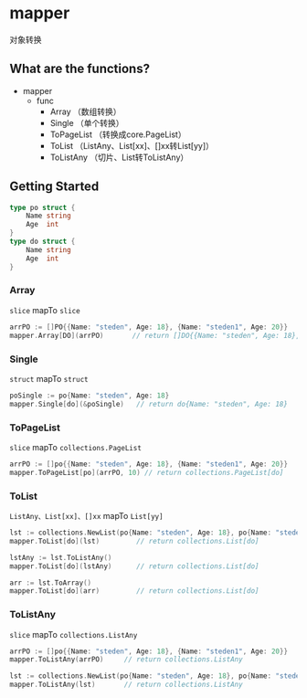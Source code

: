 # mapper
对象转换

## What are the functions?
* mapper
    * func
        * Array （数组转换）
        * Single （单个转换）
        * ToPageList （转换成core.PageList）
        * ToList （ListAny、List[xx]、[]xx转List[yy]）
        * ToListAny （切片、List转ToListAny）

## Getting Started
```go
type po struct {
    Name string
    Age  int
}
type do struct {
    Name string
    Age  int
}
```
### Array
`slice` mapTo `slice`
```go
arrPO := []PO{{Name: "steden", Age: 18}, {Name: "steden1", Age: 20}}
mapper.Array[DO](arrPO)       // return []DO{{Name: "steden", Age: 18}, {Name: "steden1", Age: 20}}
```

### Single
`struct` mapTo `struct`
```go
poSingle := po{Name: "steden", Age: 18}
mapper.Single[do](&poSingle)   // return do{Name: "steden", Age: 18}
```

### ToPageList
`slice` mapTo `collections.PageList`
```go
arrPO := []po{{Name: "steden", Age: 18}, {Name: "steden1", Age: 20}}
mapper.ToPageList[po](arrPO, 10) // return collections.PageList[do]
```

### ToList
`ListAny、List[xx]、[]xx` mapTo `List[yy]`
```go
lst := collections.NewList(po{Name: "steden", Age: 18}, po{Name: "steden1", Age: 20})
mapper.ToList[do](lst)         // return collections.List[do]

lstAny := lst.ToListAny()
mapper.ToList[do](lstAny)      // return collections.List[do]

arr := lst.ToArray()
mapper.ToList[do](arr)         // return collections.List[do]
```

### ToListAny
`slice` mapTo `collections.ListAny`
```go
arrPO := []po{{Name: "steden", Age: 18}, {Name: "steden1", Age: 20}}
mapper.ToListAny(arrPO)     // return collections.ListAny

lst := collections.NewList(po{Name: "steden", Age: 18}, po{Name: "steden1", Age: 20})
mapper.ToListAny(lst)       // return collections.ListAny
```